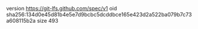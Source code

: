 version https://git-lfs.github.com/spec/v1
oid sha256:134d0e45d81b4e5e7d9bcbc5dcddbce165e423d2a522ba079b7c73a608115b2a
size 493
